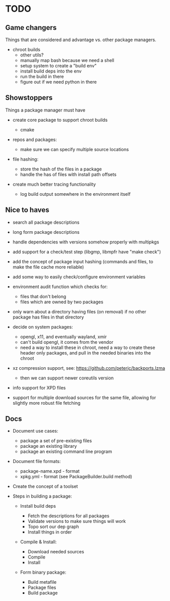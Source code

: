 TODO
=====

Game changers
--------------

Things that are considered and advantage vs. other package managers.

 - chroot builds
   - other utils?
   - manually map bash because we need a shell
   - setup system to create a "build env"
   - install build deps into the env
   - run the build in there
   - figure out if we need python in there


Showstoppers
-------------

Things a package manager must have

 - create core package to support chroot builds
   - cmake

 - repos and packages:
   - make sure we can specify multiple source locations

 - file hashing:
   - store the hash of the files in a package
   - handle the has of files with install path offsets

 - create much better tracing functionality
   - log build output somewhere in the environment itself


Nice to haves
--------------

 - search all package descriptions

 - long form package descriptions

 - handle dependencies with versions somehow properly with multipkgs

 - add support for a check/test step (libgmp, libmpfr have "make check")

 - add the concept of package input hashing (commands and files, to make
   the file cache more reliable)

 - add some way to easily check/configure environment variables

 - environment audit function which checks for:
   - files that don't belong
   - files which are owned by two packages

 - only warn about a directory having files (on removal) if no other
   package has files in that directory

 - decide on system packages:
   - opengl, x11, and eventually wayland, xmir
   - can't build opengl, it comes from the vendor
   - need a way to install these in chroot, need a way to create these
     header only packages, and pull in the needed binaries into the
     chroot

 - xz compression support, see: https://github.com/peterjc/backports.lzma
   - then we can support newer coreutils version

 - info support for XPD files

 - support for multiple download sources for the same file, allowing for
   slightly more robust file fetching

Docs
------

 - Document use cases:
   - package a set of pre-existing files
   - package an existing library
   - package an existing command line program

 - Document file formats:
   - package-name.xpd - format
   - xpkg.yml - format (see PackageBuilder.build method)

 - Create the concept of a toolset

 - Steps in building a package:
   - Install build deps
     - Fetch the descriptions for all packages
     - Validate versions to make sure things will work
     - Topo sort our dep graph
     - Install things in order

   - Compile & Install:
     - Download needed sources
     - Compile
     - Install

   - Form binary package:
     - Build metafile
     - Package files
     - Build package
